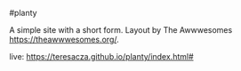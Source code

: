 #planty

A simple site with a short form.
Layout by The Awwwesomes https://theawwwesomes.org/.

live: https://teresacza.github.io/planty/index.html#
